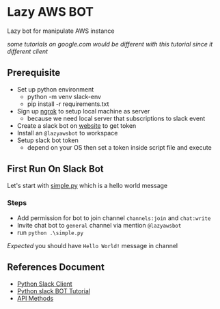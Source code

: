 # Lazy AWS BOT

Lazy bot for manipulate AWS instance

*some tutorials on google.com would be different with this tutorial since it different client*

## Prerequisite

- Set up python environment
    - python -m venv slack-env
    - pip install -r requirements.txt
- Sign up [ngrok](https://ngrok.com/) to setup local machine as server
    - because we need local server that subscriptions to slack event
- Create a slack bot on [website](https://api.slack.com/apps) to get token
- Install an `@lazyawsbot` to workspace
- Setup slack bot token
    - depend on your OS then set a token inside script file and execute

## First Run On Slack Bot

Let's start with [simple.py](https://github.com/howtoautomateinth/lazy-aws-slackbot/blob/master/simple.py) which is a hello world message

### Steps

- Add permission for bot to join channel `channels:join` and `chat:write`
- Invite chat bot to `general` channel via mention `@lazyawsbot`
- run `python .\simple.py`

*Expected* you should have `Hello World!` message in channel

## References Document

- [Python Slack Client](https://github.com/slackapi/python-slackclient)
- [Python slack BOT Tutorial](https://github.com/slackapi/python-slackclient/tree/master/tutorial)
- [API Methods](https://api.slack.com/methods)